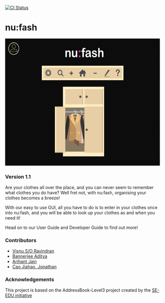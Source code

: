 [![CI Status](https://github.com/se-edu/addressbook-level3/workflows/Java%20CI/badge.svg)](https://github.com/se-edu/addressbook-level3/actions)

# nu:fash

![Ui](docs/images/Ui.png)

### Version 1.1
Are your clothes all over the place, and you can never seem to remember what clothes you do have? Well fret not,
with nu:fash, organising your clothes becomes a breeze!<br>

With our easy to use GUI, all you have to do is to enter in your clothes once into nu:fash, and you will be able to
look up your clothes as and when you need it!<br>

Head on to our User Guide and Developer Guide to find out more!

### Contributors
- [Visnu S/O Ravindran](https://github.com/VisnuRavi/)
- [Bannerjee Aditya](https://github.com/adidoesnt)
- [Arihant Jain](https://github.com/arihantjain97)
- [Cao Jiahao, Jonathan](https://github.com/Jonathan-Cao)
  <br>

### Acknowledgements
This project is based on the AddressBook-Level3 project created by the [SE-EDU initiative](https://se-education.org)
